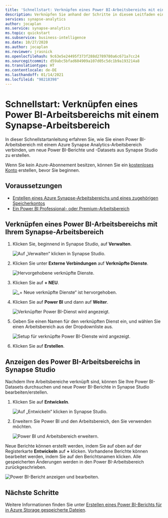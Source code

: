 ```yaml
---
title: 'Schnellstart: Verknüpfen eines Power BI-Arbeitsbereichs mit einem Synapse-Arbeitsbereich'
description: Verknüpfen Sie anhand der Schritte in diesem Leitfaden einen Power BI-Arbeitsbereich mit einem Azure Synapse Analytics-Arbeitsbereich.
services: synapse-analytics
author: jocaplan
ms.service: synapse-analytics
ms.topic: quickstart
ms.subservice: business-intelligence
ms.date: 10/27/2020
ms.author: jocaplan
ms.reviewer: jrasnick
ms.openlocfilehash: 9c63e5e24495f373f288d2789780a6c671a7cc24
ms.sourcegitcommit: d59abc5bfad604909a107d05c5dc1b9a193214a8
ms.translationtype: HT
ms.contentlocale: de-DE
ms.lasthandoff: 01/14/2021
ms.locfileid: "98218398"
---
```

# <a name="quickstart-linking-a-power-bi-workspace-to-a-synapse-workspace"></a>Schnellstart: Verknüpfen eines Power BI-Arbeitsbereichs mit einem Synapse-Arbeitsbereich

In dieser Schnellstartanleitung erfahren Sie, wie Sie einen Power BI-Arbeitsbereich mit einem Azure Synapse Analytics-Arbeitsbereich verbinden, um neue Power BI-Berichte und -Datasets aus Synapse Studio zu erstellen.

Wenn Sie kein Azure-Abonnement besitzen, können Sie ein [kostenloses Konto](https://azure.microsoft.com/free/) erstellen, bevor Sie beginnen.

## <a name="prerequisites"></a>Voraussetzungen

- [Erstellen eines Azure Synapse-Arbeitsbereichs und eines zugehörigen Speicherkontos](quickstart-create-workspace.md)
- [Ein Power BI Professional- oder Premium-Arbeitsbereich](/power-bi/service-create-the-new-workspaces)

## <a name="link-power-bi-workspace-to-your-synapse-workspace"></a>Verknüpfen eines Power BI-Arbeitsbereichs mit Ihrem Synapse-Arbeitsbereich

1. Klicken Sie, beginnend in Synapse Studio, auf **Verwalten**.

    ![Auf „Verwalten“ klicken in Synapse Studio.](media/quickstart-link-powerbi/synapse-studio-click-manage.png)

2. Klicken Sie unter **Externe Verbindungen** auf **Verknüpfte Dienste**.

    ![Hervorgehobene verknüpfte Dienste.](media/quickstart-link-powerbi/manage-click-linked-services.png)

3. Klicken Sie auf **+ NEU**.

    ![„+ Neue verknüpfte Dienste“ ist hervorgehoben.](media/quickstart-link-powerbi/new-highlighted.png)

4. Klicken Sie auf **Power BI** und dann auf **Weiter**.

    ![Verknüpfter Power BI-Dienst wird angezeigt.](media/quickstart-link-powerbi/powerbi-linked-service.png)

5. Geben Sie einen Namen für den verknüpften Dienst ein, und wählen Sie einen Arbeitsbereich aus der Dropdownliste aus.

    ![Setup für verknüpfte Power BI-Dienste wird angezeigt.](media/quickstart-link-powerbi/workspace-link-dialog.png)

6. Klicken Sie auf **Erstellen**.

## <a name="view-power-bi-workspace-in-synapse-studio"></a>Anzeigen des Power BI-Arbeitsbereichs in Synapse Studio

Nachdem Ihre Arbeitsbereiche verknüpft sind, können Sie Ihre Power BI-Datasets durchsuchen und neue Power BI-Berichte in Synapse Studio bearbeiten/erstellen.

1. Klicken Sie auf **Entwickeln**.

    ![Auf „Entwickeln“ klicken in Synapse Studio.](media/quickstart-link-powerbi/synapse-studio-click-develop.png)

2. Erweitern Sie Power BI und den Arbeitsbereich, den Sie verwenden möchten.

    ![Power BI und Arbeitsbereich erweitern.](media/quickstart-link-powerbi/develop-expand-powerbi.png)

Neue Berichte können erstellt werden, indem Sie auf oben auf der Registerkarte **Entwickeln** auf **+** klicken. Vorhandene Berichte können bearbeitet werden, indem Sie auf den Berichtsnamen klicken. Alle gespeicherten Änderungen werden in den Power BI-Arbeitsbereich zurückgeschrieben.

![Power BI-Bericht anzeigen und bearbeiten.](media/quickstart-link-powerbi/powerbi-report.png)


## <a name="next-steps"></a>Nächste Schritte

Weitere Informationen finden Sie unter [Erstellen eines Power BI-Berichts für in Azure Storage gespeicherte Dateien](sql/tutorial-connect-power-bi-desktop.md).